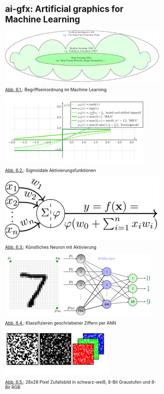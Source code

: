 # ai-gfx: Artificial graphics for Machine Learning

![Abb. 6.1.](https://github.com/MatthiasMi/ai-gfx/blob/main/6-1_Hierarchy_AI_ML_DL.png)

[Abb. 6.1.](https://github.com/MatthiasMi/ai-gfx/blob/main/6-1_Hierarchy_AI_ML_DL.png): Begriffseinordnung im Machine Learning

 
![Abb. 6.2.](https://github.com/MatthiasMi/ai-gfx/blob/main/6-2_Sigmoidal_Activation.png)

[Abb. 6.2.](https://github.com/MatthiasMi/ai-gfx/blob/main/6-2_Sigmoidal_Activation.pdf): Sigmoidale Aktivierungsfunktionen


![Abb. 6.3.](https://github.com/MatthiasMi/ai-gfx/blob/main/6-4_Artificial_Neuron.png)

[Abb. 6.3.](https://github.com/MatthiasMi/ai-gfx/blob/main/6-4_Artificial_Neuron.pdf): Künstliches Neuron mit Aktivierung


![Abb. 6.4.](https://github.com/MatthiasMi/ai-gfx/blob/main/6-5_ANN_7_768_100_10_MNIST.png)

[Abb. 6.4.](https://github.com/MatthiasMi/ai-gfx/blob/main/6-5_ANN_7_768_100_10_MNIST.pdf): Klassifizieren geschriebener Ziffern per ANN


![Abb. 6.5.](https://github.com/MatthiasMi/ai-gfx/blob/main/6-6_Random_BW_GS_RGB.png)

[Abb. 6.5.](https://github.com/MatthiasMi/ai-gfx/blob/main/6-6_Random_BW_GS_RGB.pdf): 28x28 Pixel Zufallsbild in schwarz-weiß, 8-Bit Graustufen und  8-Bit RGB
